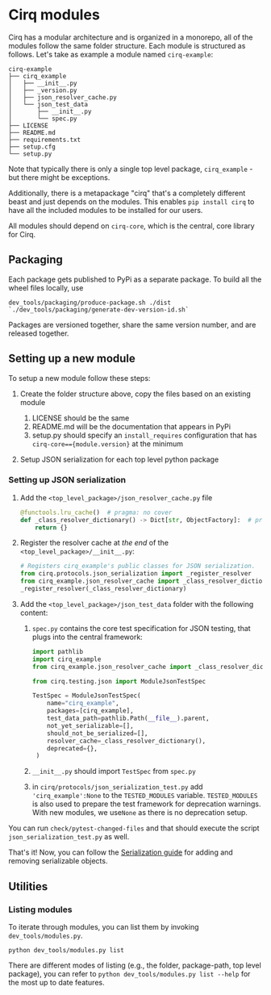 # Cirq modules

Cirq has a modular architecture and is organized in a monorepo, all of the
modules follow the same folder structure. Each module is structured as follows.
Let's take as example a module named `cirq-example`:

```text
cirq-example
├── cirq_example
│   ├── __init__.py
│   ├── _version.py
│   ├── json_resolver_cache.py
│   └── json_test_data
│       ├── __init__.py
│       └── spec.py
├── LICENSE
├── README.md
├── requirements.txt
├── setup.cfg
└── setup.py
```

Note that typically there is only a single top level package, `cirq_example` -
but there might be exceptions.

Additionally, there is a metapackage "cirq" that's a completely different beast
and just depends on the modules. This enables `pip install cirq` to have all the
included modules to be installed for our users.

All modules should depend on `cirq-core`, which is the central, core library for
Cirq.

## Packaging

Each package gets published to PyPi as a separate package. To build all the
wheel files locally, use

```shell
dev_tools/packaging/produce-package.sh ./dist `./dev_tools/packaging/generate-dev-version-id.sh`
```

Packages are versioned together, share the same version number, and are released
together.

## Setting up a new module

To setup a new module follow these steps:

1.  Create the folder structure above, copy the files based on an existing
    module

    1.  LICENSE should be the same
    2.  README.md will be the documentation that appears in PyPi
    3.  setup.py should specify an `install_requires` configuration that has
        `cirq-core=={module.version}` at the minimum

2.  Setup JSON serialization for each top level python package

### Setting up JSON serialization

1.  Add the `<top_level_package>/json_resolver_cache.py` file

    ```python
    @functools.lru_cache()  # pragma: no cover
    def _class_resolver_dictionary() -> Dict[str, ObjectFactory]:  # pragma: no cover
        return {}
    ```

2.  Register the resolver cache at *the end* of the
    `<top_level_package>/__init__.py`:

    ```python
    # Registers cirq_example's public classes for JSON serialization.
    from cirq.protocols.json_serialization import _register_resolver
    from cirq_example.json_resolver_cache import _class_resolver_dictionary
    _register_resolver(_class_resolver_dictionary)
    ```

3.  Add the `<top_level_package>/json_test_data` folder with the following
    content:

    1.  `spec.py` contains the core test specification for JSON testing, that
        plugs into the central framework:

        ```python
        import pathlib
        import cirq_example
        from cirq_example.json_resolver_cache import _class_resolver_dictionary

        from cirq.testing.json import ModuleJsonTestSpec

        TestSpec = ModuleJsonTestSpec(
            name="cirq_example",
            packages=[cirq_example],
            test_data_path=pathlib.Path(__file__).parent,
            not_yet_serializable=[],
            should_not_be_serialized=[],
            resolver_cache=_class_resolver_dictionary(),
            deprecated={},
         )
        ```

    2.  `__init__.py` should import `TestSpec` from `spec.py`

    3.  in `cirq/protocols/json_serialization_test.py` add `'cirq_example':None`
        to the `TESTED_MODULES` variable. `TESTED_MODULES` is also used to
        prepare the test framework for deprecation warnings. With new modules,
        we use`None` as there is no deprecation setup.

You can run `check/pytest-changed-files` and that should execute the script
`json_serialization_test.py` as well.

That's it! Now, you can follow the [Serialization guide](./serialization.md) for
adding and removing serializable objects.

## Utilities

### Listing modules

To iterate through modules, you can list them by invoking
`dev_tools/modules.py`.

```shell
python dev_tools/modules.py list
```

There are different modes of listing (e.g., the folder, package-path, top level
package), you can refer to `python dev_tools/modules.py list --help` for the
most up to date features.
